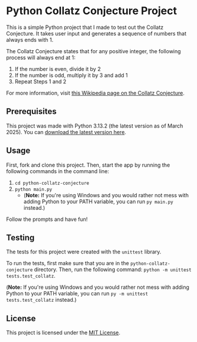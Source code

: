 # Python Collatz Conjecture Project

This is a simple Python project that I made to test out the Collatz Conjecture. It takes user input and generates a sequence of numbers that always ends with 1.

The Collatz Conjecture states that for any positive integer, the following process will always end at 1:

1. If the number is even, divide it by 2
2. If the number is odd, multiply it by 3 and add 1
3. Repeat Steps 1 and 2

For more information, visit [this Wikipedia page on the Collatz Conjecture](https://en.wikipedia.org/wiki/Collatz_conjecture).

## Prerequisites

This project was made with Python 3.13.2 (the latest version as of March 2025). You can [download the latest version here](https://www.python.org/downloads/).

## Usage

First, fork and clone this project. Then, start the app by running the following commands in the command line:

1. `cd python-collatz-conjecture`
2. `python main.py`
    - (**Note:** If you're using Windows and you would rather not mess with adding Python to your PATH variable, you can run `py main.py` instead.)

Follow the prompts and have fun!

## Testing

The tests for this project were created with the `unittest` library.

To run the tests, first make sure that you are in the `python-collatz-conjecture` directory. Then, run the following command: `python -m unittest tests.test_collatz`.

(**Note:** If you're using Windows and you would rather not mess with adding Python to your PATH variable, you can run `py -m unittest tests.test_collatz` instead.)

## License

This project is licensed under the [MIT License](LICENSE).